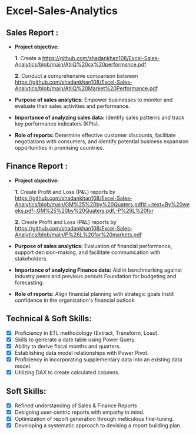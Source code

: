 # Excel-Sales-Analytics

## Sales Report :


- **Project objective:** 

    **1.** Create a https://github.com/shadankhan108/Excel-Sales-Analytics/blob/main/AtliQ%20cx%20performsnce.pdf

    **2.** Conduct a comprehensive comparison between https://github.com/shadankhan108/Excel-Sales-Analytics/blob/main/AtliQ%20Market%20Performance.pdf

- **Purpose of sales analytics:** Empower businesses to monitor and evaluate their sales activities and performance.

- **Importance of analyzing sales data:** Identify sales patterns and track key performance indicators (KPIs).

- **Role of reports:** Determine effective customer discounts, facilitate negotiations with consumers, and identify potential business expansion opportunities in promising countries.


## Finance Report :

- **Project objective:** 

    **1.** Create Profit and Loss (P&L) reports by  https://github.com/shadankhan108/Excel-Sales-Analytics/blob/main/GM%25%20by%20Quaters.pdf#:~:text=By%20weeks.pdf-,GM%25%20by%20Quaters.pdf,-P%26L%20for

   **2.** Create Profit and Loss (P&L) reports by https://github.com/shadankhan108/Excel-Sales-Analytics/blob/main/P%26L%20for%20markets.pdf

- **Purpose of sales analytics:** Evaluation of financial performance, support decision-making, and facilitate communication with stakeholders.

- **Importance of analyzing Finance data:** Aid in benchmarking against industry peers and previous periods Foundation for budgeting and forecasting.

- **Role of reports:** Align financial planning with strategic goals Instill confidence in the organization's financial outlook.


## Technical & Soft Skills:
- [x]	Proficiency in ETL methodology (Extract, Transform, Load).
- [x]	Skills to generate a date table using Power Query.
- [x]	Ability to derive fiscal months and quarters.
- [x]	Establishing data model relationships with Power Pivot.
- [x]	Proficiency in incorporating supplementary data into an existing data model.
- [x]	Utilizing DAX to create calculated columns.

## Soft Skills:
- [x]	Refined understanding of Sales & Finance Reports
- [x]	Designing user-centric reports with empathy in mind.
- [x]	Optimization of report generation through meticulous fine-tuning.
- [x]	Developing a systematic approach to devising a report building plan.

